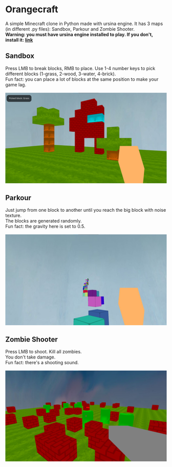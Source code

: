 # Orangecraft
A simple Minecraft clone in Python made with ursina engine. It has 3 maps (in different .py files): Sandbox, Parkour and Zombie Shooter.<br>
<b>Warning: you must have ursina engine installed to play. If you don't, install it: <a href="https://www.ursinaengine.org/installation.html">link</a></b>

## Sandbox
Press LMB to break blocks, RMB to place. Use 1-4 number keys to pick different blocks (1-grass, 2-wood, 3-water, 4-brick).<br>
Fun fact: you can place a lot of blocks at the same position to make your game lag.<br><br>
<img src="Screenshots/Screenshot1.png">

## Parkour
Just jump from one block to another until you reach the big block with noise texture.<br>
The blocks are generated randomly.<br>
Fun fact: the gravity here is set to 0.5.<br><br>
<img src="Screenshots/Screenshot2.png">

## Zombie Shooter
Press LMB to shoot. Kill all zombies.<br>
You don't take damage.<br>
Fun fact: there's a shooting sound.<br><br>
<img src="Screenshots/Screenshot3.png">
